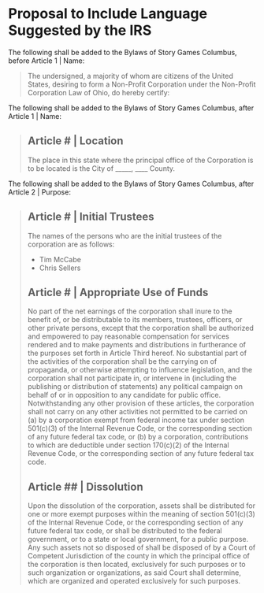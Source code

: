 # Proposal to Include Language Suggested by the IRS

The following shall be added to the Bylaws of Story Games Columbus, before Article 1 | Name:

> The undersigned, a majority of whom are citizens of the United States, desiring to form a Non-Profit Corporation under the Non-Profit Corporation Law of Ohio, do hereby certify:

The following shall be added to the Bylaws of Story Games Columbus, after Article 1 | Name:

> ## Article # | Location
>
> The place in this state where the principal office of the Corporation is to be located is the City of _____, ____ County.

The following shall be added to the Bylaws of Story Games Columbus, after Article 2 | Purpose:

> ## Article # | Initial Trustees
>
> The names of the persons who are the initial trustees of the corporation are as follows:
>
> - Tim McCabe
> - Chris Sellers
>
> ## Article # | Appropriate Use of Funds
>
> No part of the net earnings of the corporation shall inure to the benefit of, or be distributable to its members, trustees, officers, or other private persons, except that the corporation shall be authorized and empowered to pay reasonable compensation for services rendered and to make payments and distributions in furtherance of the purposes set forth in Article Third hereof. No substantial part of the activities of the corporation shall be the carrying on of propaganda, or otherwise attempting to influence legislation, and the corporation shall not participate in, or intervene in (including the publishing or distribution of statements) any political campaign on behalf of or in opposition to any candidate for public office. Notwithstanding any other provision of these articles, the corporation shall not carry on any other activities not permitted to be carried on (a) by a corporation exempt from federal income tax under section 501(c)(3) of the Internal Revenue Code, or the corresponding section of any future federal tax code, or (b) by a corporation, contributions to which are deductible under section 170(c)(2) of the Internal Revenue Code, or the corresponding section of any future federal tax code.
>
> ## Article ## | Dissolution
>
> Upon the dissolution of the corporation, assets shall be distributed for one or more exempt purposes within the meaning of section 501(c)(3) of the Internal Revenue Code, or the corresponding section of any future federal tax code, or shall be distributed to the federal government, or to a state or local government, for a public purpose. Any such assets not so disposed of shall be disposed of by a Court of Competent Jurisdiction of the county in which the principal office of the corporation is then located, exclusively for such purposes or to such organization or organizations, as said Court shall determine, which are organized and operated exclusively for such purposes.
